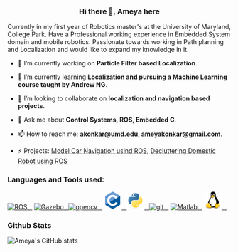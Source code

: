 <h3 align="center">Hi there 👋, Ameya here</h3>             

Currently in my first year of Robotics master's at the University of Maryland, College Park. Have a Professional working experience in Embedded System domain and mobile robotics. Passionate towards working in Path planning and Localization and would like to expand my knowledge in it.


- 🔭 I’m currently working on **Particle Filter based Localization**.

- 🌱 I’m currently learning **Localization and pursuing a Machine Learning course taught by Andrew NG**.

- 👯 I’m looking to collaborate on **localization and navigation based projects**.

- 💬 Ask me about **Control Systems, ROS, Embedded C**.

- 📫 How to reach me: **akonkar@umd.edu, ameyakonkar@gmail.com**.

- ⚡ Projects: [Model Car Navigation usind ROS](https://github.com/ameyakonk/Model-Car-Navigation-using-ROS.git), [Decluttering Domestic Robot using ROS](https://github.com/ameyakonk/Decluttering-Domestic-Robot-ROS.git)

<h3 align="left">Languages and Tools used:</h3>
<p align="left"> 
<a href="https://www.ros.org/" target="_blank" rel="noreferrer"> <img align="bottom" src="https://upload.wikimedia.org/wikipedia/commons/b/bb/Ros_logo.svg" alt="ROS" width="70" height="40"/> &ensp;</a> 
<a href="https://gazebosim.org/" target="_blank" rel="noreferrer"> <img align="bottom" src="https://gazebosim.org/assets/logos/gazebo_vert_pos-faad8cc37ab336f850e549077ef5831e5098034532113b06328dfd70355fb8f7.svg" alt="Gazebo" width="60" height="50"/>&ensp; </a> 
<a href="https://opencv.org/" target="_blank" rel="noreferrer"> <img src="https://www.vectorlogo.zone/logos/opencv/opencv-icon.svg" alt="opencv" width="40" height="40"/> &ensp;</a>
<a href="https://www.cprogramming.com/" target="_blank" rel="noreferrer"> <img src="https://raw.githubusercontent.com/devicons/devicon/master/icons/c/c-original.svg" alt="c" width="40" height="40"/>&ensp; </a> 
<a href="https://www.python.org" target="_blank" rel="noreferrer"> <img src="https://raw.githubusercontent.com/devicons/devicon/master/icons/python/python-original.svg" alt="python" width="40" height="40"/>&ensp; </a>
<a href="https://git-scm.com/" target="_blank" rel="noreferrer"> <img src="https://www.vectorlogo.zone/logos/git-scm/git-scm-icon.svg" alt="git" width="40" height="40"/> &ensp;</a> 
<a href="https://www.mathworks.com/products/matlab.html" target="_blank" rel="noreferrer"> <img src="https://upload.wikimedia.org/wikipedia/commons/thumb/2/21/Matlab_Logo.png/667px-Matlab_Logo.png" alt="Matlab" width="40" height="40"/> &ensp;</a> 
<a href="https://www.linux.org/" target="_blank" rel="noreferrer"> <img src="https://raw.githubusercontent.com/devicons/devicon/master/icons/linux/linux-original.svg" alt="linux" width="40" height="40"/> &ensp;</a>

### Github Stats
  
![Ameya's GitHub stats](https://github-readme-stats.vercel.app/api?username=ameyakonk&show_icons=true&theme=dark) 
